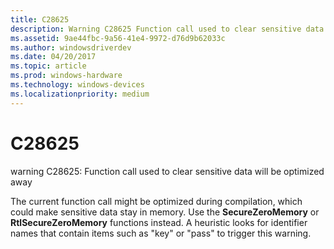 ```yaml
---
title: C28625
description: Warning C28625 Function call used to clear sensitive data will be optimized away.
ms.assetid: 9ae44fbc-9a56-41e4-9972-d76d9b62033c
ms.author: windowsdriverdev
ms.date: 04/20/2017
ms.topic: article
ms.prod: windows-hardware
ms.technology: windows-devices
ms.localizationpriority: medium
---
```


# C28625


warning C28625: Function call used to clear sensitive data will be optimized away

The current function call might be optimized during compilation, which could make sensitive data stay in memory. Use the **SecureZeroMemory** or **RtlSecureZeroMemory** functions instead. A heuristic looks for identifier names that contain items such as "key" or "pass" to trigger this warning.

 

 





